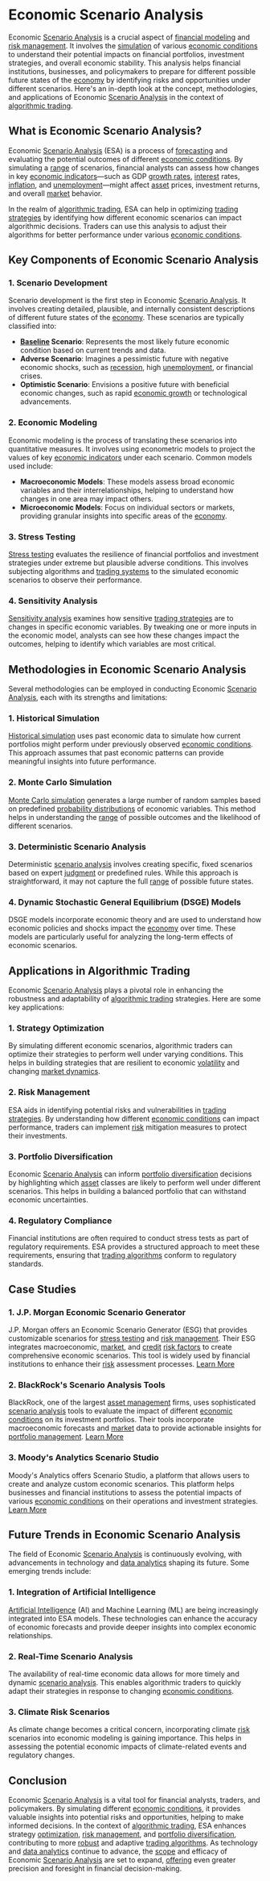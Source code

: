 # Economic Scenario Analysis

Economic [Scenario Analysis](../s/scenario_analysis.md) is a crucial aspect of [financial modeling](../f/financial_modeling.md) and [risk management](../r/risk_management.md). It involves the [simulation](../s/simulation_in_trading.md) of various [economic conditions](../e/economic_conditions.md) to understand their potential impacts on financial portfolios, investment strategies, and overall economic stability. This analysis helps financial institutions, businesses, and policymakers to prepare for different possible future states of the [economy](../e/economy.md) by identifying risks and opportunities under different scenarios. Here's an in-depth look at the concept, methodologies, and applications of Economic [Scenario Analysis](../s/scenario_analysis.md) in the context of [algorithmic trading](../a/algorithmic_trading.md).

## What is Economic Scenario Analysis?

Economic [Scenario Analysis](../s/scenario_analysis.md) (ESA) is a process of [forecasting](../f/forecasting.md) and evaluating the potential outcomes of different [economic conditions](../e/economic_conditions.md). By simulating a [range](../r/range.md) of scenarios, financial analysts can assess how changes in key [economic indicators](../e/economic_indicators.md)—such as GDP [growth rates](../g/growth_rates_in_trading.md), [interest](../i/interest.md) rates, [inflation](../i/inflation.md), and [unemployment](../u/unemployment.md)—might affect [asset](../a/asset.md) prices, investment returns, and overall [market](../m/market.md) behavior.

In the realm of [algorithmic trading](../a/algorithmic_trading.md), ESA can help in optimizing [trading strategies](../t/trading_strategies.md) by identifying how different economic scenarios can impact algorithmic decisions. Traders can use this analysis to adjust their algorithms for better performance under various [economic conditions](../e/economic_conditions.md).

## Key Components of Economic Scenario Analysis

### 1. Scenario Development

Scenario development is the first step in Economic [Scenario Analysis](../s/scenario_analysis.md). It involves creating detailed, plausible, and internally consistent descriptions of different future states of the [economy](../e/economy.md). These scenarios are typically classified into:

- **[Baseline](../b/baseline.md) Scenario**: Represents the most likely future economic condition based on current trends and data.
- **Adverse Scenario**: Imagines a pessimistic future with negative economic shocks, such as [recession](../r/recession.md), high [unemployment](../u/unemployment.md), or financial crises.
- **Optimistic Scenario**: Envisions a positive future with beneficial economic changes, such as rapid [economic growth](../e/economic_growth.md) or technological advancements.

### 2. Economic Modeling

Economic modeling is the process of translating these scenarios into quantitative measures. It involves using econometric models to project the values of key [economic indicators](../e/economic_indicators.md) under each scenario. Common models used include:

- **Macroeconomic Models**: These models assess broad economic variables and their interrelationships, helping to understand how changes in one area may impact others.
- **Microeconomic Models**: Focus on individual sectors or markets, providing granular insights into specific areas of the [economy](../e/economy.md).

### 3. Stress Testing

[Stress testing](../s/stress_testing_in_trading.md) evaluates the resilience of financial portfolios and investment strategies under extreme but plausible adverse conditions. This involves subjecting algorithms and [trading systems](../t/trading_systems.md) to the simulated economic scenarios to observe their performance.

### 4. Sensitivity Analysis

[Sensitivity analysis](../s/sensitivity_analysis.md) examines how sensitive [trading strategies](../t/trading_strategies.md) are to changes in specific economic variables. By tweaking one or more inputs in the economic model, analysts can see how these changes impact the outcomes, helping to identify which variables are most critical.

## Methodologies in Economic Scenario Analysis

Several methodologies can be employed in conducting Economic [Scenario Analysis](../s/scenario_analysis.md), each with its strengths and limitations:

### 1. Historical Simulation

[Historical simulation](../h/historical_simulation.md) uses past economic data to simulate how current portfolios might perform under previously observed [economic conditions](../e/economic_conditions.md). This approach assumes that past economic patterns can provide meaningful insights into future performance.

### 2. Monte Carlo Simulation

[Monte Carlo simulation](../m/monte_carlo_simulation.md) generates a large number of random samples based on predefined [probability distributions](../p/probability_distributions_in_trading.md) of economic variables. This method helps in understanding the [range](../r/range.md) of possible outcomes and the likelihood of different scenarios.

### 3. Deterministic Scenario Analysis

Deterministic [scenario analysis](../s/scenario_analysis.md) involves creating specific, fixed scenarios based on expert [judgment](../j/judgment.md) or predefined rules. While this approach is straightforward, it may not capture the full [range](../r/range.md) of possible future states.

### 4. Dynamic Stochastic General Equilibrium (DSGE) Models

DSGE models incorporate economic theory and are used to understand how economic policies and shocks impact the [economy](../e/economy.md) over time. These models are particularly useful for analyzing the long-term effects of economic scenarios.

## Applications in Algorithmic Trading

Economic [Scenario Analysis](../s/scenario_analysis.md) plays a pivotal role in enhancing the robustness and adaptability of [algorithmic trading](../a/algorithmic_trading.md) strategies. Here are some key applications:

### 1. Strategy Optimization

By simulating different economic scenarios, algorithmic traders can optimize their strategies to perform well under varying conditions. This helps in building strategies that are resilient to economic [volatility](../v/volatility.md) and changing [market dynamics](../m/market_dynamics.md).

### 2. Risk Management

ESA aids in identifying potential risks and vulnerabilities in [trading strategies](../t/trading_strategies.md). By understanding how different [economic conditions](../e/economic_conditions.md) can impact performance, traders can implement [risk](../r/risk.md) mitigation measures to protect their investments.

### 3. Portfolio Diversification

Economic [Scenario Analysis](../s/scenario_analysis.md) can inform [portfolio diversification](../p/portfolio_diversification.md) decisions by highlighting which [asset](../a/asset.md) classes are likely to perform well under different scenarios. This helps in building a balanced portfolio that can withstand economic uncertainties.

### 4. Regulatory Compliance

Financial institutions are often required to conduct stress tests as part of regulatory requirements. ESA provides a structured approach to meet these requirements, ensuring that [trading algorithms](../t/trading_algorithms.md) conform to regulatory standards.

## Case Studies

### 1. J.P. Morgan Economic Scenario Generator

J.P. Morgan offers an Economic Scenario Generator (ESG) that provides customizable scenarios for [stress testing](../s/stress_testing_in_trading.md) and [risk management](../r/risk_management.md). Their ESG integrates macroeconomic, [market](../m/market.md), and [credit](../c/credit.md) [risk factors](../r/risk_factors_in_trading.md) to create comprehensive economic scenarios. This tool is widely used by financial institutions to enhance their [risk](../r/risk.md) assessment processes. [Learn More](https://www.jpmorgan.com/)

### 2. BlackRock's Scenario Analysis Tools

BlackRock, one of the largest [asset management](../a/asset_management.md) firms, uses sophisticated [scenario analysis](../s/scenario_analysis.md) tools to evaluate the impact of different [economic conditions](../e/economic_conditions.md) on its investment portfolios. Their tools incorporate macroeconomic forecasts and [market](../m/market.md) data to provide actionable insights for [portfolio management](../p/portfolio_management.md). [Learn More](https://www.blackrock.com/)

### 3. Moody's Analytics Scenario Studio

Moody's Analytics offers Scenario Studio, a platform that allows users to create and analyze custom economic scenarios. This platform helps businesses and financial institutions to assess the potential impacts of various [economic conditions](../e/economic_conditions.md) on their operations and investment strategies. [Learn More](https://www.moodysanalytics.com/)

## Future Trends in Economic Scenario Analysis

The field of Economic [Scenario Analysis](../s/scenario_analysis.md) is continuously evolving, with advancements in technology and [data analytics](../d/data_analytics.md) shaping its future. Some emerging trends include:

### 1. Integration of Artificial Intelligence

[Artificial Intelligence](../a/artificial_intelligence_in_trading.md) (AI) and Machine Learning (ML) are being increasingly integrated into ESA models. These technologies can enhance the accuracy of economic forecasts and provide deeper insights into complex economic relationships.

### 2. Real-Time Scenario Analysis

The availability of real-time economic data allows for more timely and dynamic [scenario analysis](../s/scenario_analysis.md). This enables algorithmic traders to quickly adapt their strategies in response to changing [economic conditions](../e/economic_conditions.md).

### 3. Climate Risk Scenarios

As climate change becomes a critical concern, incorporating climate [risk](../r/risk.md) scenarios into economic modeling is gaining importance. This helps in assessing the potential economic impacts of climate-related events and regulatory changes.

## Conclusion

Economic [Scenario Analysis](../s/scenario_analysis.md) is a vital tool for financial analysts, traders, and policymakers. By simulating different [economic conditions](../e/economic_conditions.md), it provides valuable insights into potential risks and opportunities, helping to make informed decisions. In the context of [algorithmic trading](../a/algorithmic_trading.md), ESA enhances strategy [optimization](../o/optimization.md), [risk management](../r/risk_management.md), and [portfolio diversification](../p/portfolio_diversification.md), contributing to more [robust](../r/robust.md) and adaptive [trading algorithms](../t/trading_algorithms.md). As technology and [data analytics](../d/data_analytics.md) continue to advance, the [scope](../s/scope.md) and efficacy of Economic [Scenario Analysis](../s/scenario_analysis.md) are set to expand, [offering](../o/offering.md) even greater precision and foresight in financial decision-making.